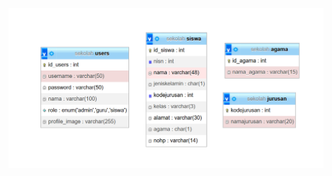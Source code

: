 ![alt text](https://github.com/fitrianirizky/WebsiteSekolah/blob/main/ScreenshootsHalamanWebsite/RancanganDatabase.png?raw=true)
